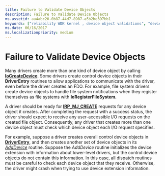 ```yaml
---
title: Failure to Validate Device Objects
description: Failure to Validate Device Objects
ms.assetid: aa4abc20-0b87-44d7-8987-a5b2be397bb1
keywords: ["reliability WDK kernel , device object validations", "device objects WDK kernel , validation failures", "validation failures WDK kernel"]
ms.date: 06/16/2017
ms.localizationpriority: medium
---
```


# Failure to Validate Device Objects





Many drivers create more than one kind of device object by calling [**IoCreateDevice**](https://docs.microsoft.com/windows-hardware/drivers/ddi/content/wdm/nf-wdm-iocreatedevice). Some drivers create control device objects in their **DriverEntry** routines to allow applications to communicate with the driver, even before the driver creates an FDO. For example, file system drivers create device objects to handle file system notifications when they register themselves as file systems with **IoRegisterFileSystem**.

A driver should be ready for [**IRP\_MJ\_CREATE**](https://docs.microsoft.com/windows-hardware/drivers/kernel/irp-mj-create) requests for any device object it creates. After completing the request with a success status, the driver should expect to receive any user-accessible I/O requests on the created file object. Consequently, any driver that creates more than one device object must check which device object each I/O request specifies.

For example, suppose a driver creates overall control device objects in [**DriverEntry**](https://docs.microsoft.com/windows-hardware/drivers/ddi/content/wdm/nc-wdm-driver_initialize), and then creates another set of device objects in its [*AddDevice*](https://docs.microsoft.com/windows-hardware/drivers/ddi/content/wdm/nc-wdm-driver_add_device) routine. Suppose the *AddDevice* routine initializes the device extension with information about lower-level drivers, but the control device objects do not contain this information. In this case, all dispatch routines must be careful to check each device object that they receive. Otherwise, the driver might crash when trying to use device extension information.

 

 




